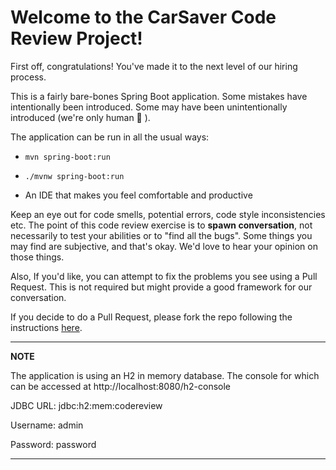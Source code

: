 # Welcome to the CarSaver Code Review Project!

First off, congratulations! You've made it to the next level of our hiring process.

This is a fairly bare-bones Spring Boot application. Some mistakes have intentionally been introduced. Some may have been unintentionally introduced (we're only human 🤷 ). 

The application can be run in all the usual ways:

- `mvn spring-boot:run`

- `./mvnw spring-boot:run`

- An IDE that makes you feel comfortable and productive

Keep an eye out for code smells, potential errors, code style inconsistencies etc.  The point of this code review 
exercise is to **spawn conversation**, not necessarily to test your abilities or to "find all the bugs".  Some things
you may find are subjective, and that's okay.  We'd love to hear your opinion on those things.

Also, If you'd like, you can attempt to fix the problems you see using a Pull Request. This is not required but might provide a good framework for our conversation.

If you decide to do a Pull Request, please fork the repo following the instructions [here](https://docs.github.com/en/github/collaborating-with-pull-requests/proposing-changes-to-your-work-with-pull-requests/creating-a-pull-request-from-a-fork).

---
**NOTE**

The application is using an H2 in memory database. The console for which can be accessed at http://localhost:8080/h2-console 

JDBC URL: jdbc:h2:mem:codereview

Username: admin

Password: password

---

